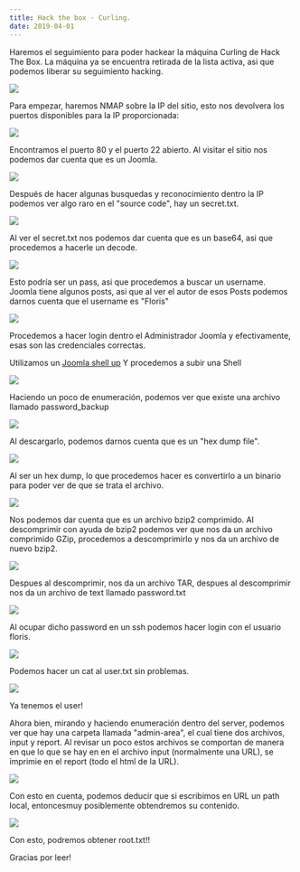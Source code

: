 ```yaml
---
title: Hack the box - Curling.
date: 2019-04-01
---
```


Haremos el seguimiento para poder hackear la máquina Curling de Hack The Box. La máquina ya se encuentra retirada de la lista activa, asi que podemos liberar su seguimiento hacking.

<img class="center" src="/images/curling_1.png" />

Para empezar, haremos NMAP sobre la IP del sitio, esto nos devolvera los puertos disponibles para la IP proporcionada:

<img class="center" src="/images/curling_2.png" />

Encontramos el puerto 80 y el puerto 22 abierto. Al visitar el sitio nos podemos dar cuenta que es un Joomla.

<img class="center" src="/images/curling_3.png" />

Después de hacer algunas busquedas y reconocimiento dentro la IP podemos ver algo raro en el "source code", hay un secret.txt.

<img class="center" src="/images/curling_4.png" />

Al ver el secret.txt nos podemos dar cuenta que es un base64, asi que procedemos a hacerle un decode.

<img class="center" src="/images/curling_5.png" />

Esto podría ser un pass, asi que procedemos a buscar un username. Joomla tiene algunos posts, asi que al ver el autor de esos Posts podemos darnos cuenta que el username es "Floris"

<img class="center" src="/images/curling_6.png" />

Procedemos a hacer login dentro el Administrador Joomla y efectivamente, esas son las credenciales correctas.

Utilizamos un <a href="https://github.com/rootphantomer/hack_tools_for_me/blob/master/Joomla-Shell-Upload.py">Joomla shell up</a> Y procedemos a subir una Shell

<img class="center" src="/images/curling_7.png" />

Haciendo un poco de enumeración, podemos ver que existe una archivo llamado password_backup

<img class="center" src="/images/curling_8.png" />

Al descargarlo, podemos darnos cuenta que es un "hex dump file".

<img class="center" src="/images/curling_9.png" />

Al ser un hex dump, lo que procedemos hacer es convertirlo a un binario para poder ver de que se trata el archivo.

<img class="center" src="/images/curling_10.png" />

Nos podemos dar cuenta que es un archivo bzip2 comprimido. Al descomprimir con ayuda de bzip2 podemos ver que nos da un archivo comprimido GZip, procedemos a descomprimirlo y nos da un archivo de nuevo bzip2.

<img class="center" src="/images/curling_11.png" />

Despues al descomprimir, nos da un archivo TAR, despues al descomprimir nos da un archivo de text llamado password.txt

<img class="center" src="/images/curling_12.png" />

Al ocupar dicho password en un ssh podemos hacer login con el usuario floris.

<img class="center" src="/images/curling_13.png" />

Podemos hacer un cat al user.txt sin problemas.

<img class="center" src="/images/curling_14.png" />

Ya tenemos el user!

Ahora bien, mirando y haciendo enumeración dentro del server, podemos ver que hay una carpeta llamada "admin-area", el cual tiene dos archivos, input y report. Al revisar un poco estos archivos se comportan de manera en que lo que se hay en en el archivo input (normalmente una URL), se imprimie en el report (todo el html de la URL).

<img class="center" src="/images/curling_15.png" />

Con esto en cuenta, podemos deducir que si escribimos en URL un path local, entoncesmuy posiblemente obtendremos su contenido.  

<img class="center" src="/images/curling_16.png" />

Con esto, podremos obtener root.txt!!

Gracias por leer!
